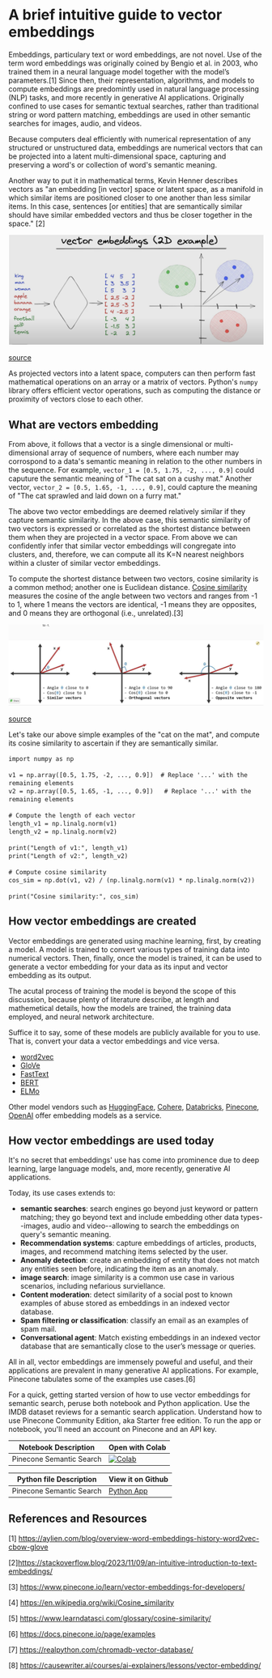 
# A brief intuitive guide to vector embeddings

Embeddings, particulary text or word embeddings, are not novel. Use of the term word embeddings was originally coined by Bengio et al. in 2003, who trained them in a neural language model together with the model’s parameters.[1] Since then,
their representation, algorithms, and models to compute embeddings are predomintly used in natural language processing (NLP) tasks, and more recently
in generative AI applications. Originally confined to use cases for semantic textual searches, rather than traditional string or word pattern matching, embeddings are used in other semantic searches for images, audio, and videos.

Because computers deal efficiently with numerical representation of any structured or unstructured data, embeddings are numerical vectors that can be projected into a latent multi-dimensional space, capturing and preserving a word's or collection of word's semantic meaning. 

Another way to put it in mathematical terms, Kevin Henner describes vectors as "an embedding [in vector] space or latent space, as a manifold in which similar items are positioned closer to one another than less similar items. In this case, sentences [or entities] that are semantically similar should have similar embedded vectors and thus be closer together in the space." [2]

<img src="images/vector_space.png">

[source](https://causewriter.ai/courses/ai-explainers/lessons/vector-embedding/)

As projected vectors into a latent space, computers can then perform fast mathematical operations on an array or a matrix of vectors. Python's `numpy`
library offers efficient vector operations, such as computing the distance or proximity of vectors close to each other.

## What are vectors embedding 

From above, it follows that a vector is a single dimensional or multi-dimensional array of sequence of numbers, where each number may corrospond to a data's semantic meaning in relation to the other numbers in the sequence. For example, `vector_1 = [0.5, 1.75, -2, ..., 0.9]` could caputure the semantic meaning of "The cat sat on a cushy mat." Another vector,  `vector_2 = [0.5, 1.65, -1, ..., 0.9]`, could capture the meaning of "The cat sprawled and laid down on a furry mat."

The above two vector embeddings are deemed relatively similar if they capture semantic similarity. In the above case, this semantic similarity of two vectors is expressed or correlated as the shortest distance between them when they are projected in a vector space. From above we can confidently infer that similar vector embeddings will congregate into clusters, and, therefore, we can compute all its K=N nearest neighbors within a cluster of similar vector embeddings.

To compute the shortest distance between two vectors, cosine similarity is a common method; another one is Euclidean distance. [Cosine similarity](https://en.wikipedia.org/wiki/Cosine_similarity) measures the cosine of the angle between two vectors and ranges from -1 to 1, where 1 means the vectors are identical, -1 means they are opposites, and 0 means they are orthogonal (i.e., unrelated).[3]

<img src=images/cosine_similarity.png> 

[source](https://www.learndatasci.com/glossary/cosine-similarity)

Let's take our above simple examples of the "cat on the mat", and compute its
cosine similarity to ascertain if they are semantically similar.

```
import numpy as np

v1 = np.array([0.5, 1.75, -2, ..., 0.9])  # Replace '...' with the remaining elements
v2 = np.array([0.5, 1.65, -1, ..., 0.9])   # Replace '...' with the remaining elements

# Compute the length of each vector
length_v1 = np.linalg.norm(v1)
length_v2 = np.linalg.norm(v2)

print("Length of v1:", length_v1)
print("Length of v2:", length_v2)

# Compute cosine similarity
cos_sim = np.dot(v1, v2) / (np.linalg.norm(v1) * np.linalg.norm(v2))

print("Cosine similarity:", cos_sim)
```
## How vector embeddings are created
Vector embeddings are generated using machine learning, first, by creating a model. A model is trained to convert various types of training data into numerical vectors. Then, finally, once the model is trained, it can be
used to generate a vector embedding for your data as its input and vector
embedding as its output.

The acutal process of training the model is beyond the scope of this discussion, because plenty of literature describe, at length and mathemetical details, how the models are trained, the training data employed, and neural network architecture.

Suffice it to say, some of these models are publicly available for you to use. That is, convert your data a vector embeddings and vice versa.

 * [word2vec](https://codeblockhub.com/python/word2vec-models-python/)
 * [GloVe](https://codeblockhub.com/python/glove-models-python/)
 * [FastText](https://codeblockhub.com/python/fasttext-text-embedding-models/)
 * [BERT](https://blog.research.google/2018/11/open-sourcing-bert-state-of-art-pre.html)
 * [ELMo](https://en.wikipedia.org/wiki/ELMo)

 Other model vendors such as [HuggingFace](https://huggingface.co/models?other=embeddings), [Cohere](https://txt.cohere.com/introducing-embed-v3/), [Databricks](https://docs.databricks.com/en/generative-ai/vector-search.html), [Pinecone](https://www.pinecone.io/models/), [OpenAI](https://www.pinecone.io/learn/openai-embeddings-v3/) offer embedding models as a service.

## How vector embeddings are used today

It's no secret that embeddings' use has come into prominence due to deep learning, large language models, and, more recently, generative AI applications. 

Today, its use cases extends to: 
*  **semantic searches**: search engines go beyond just keyword or pattern matching; they go beyond text and include embedding other data types--images, audio and video--allowing to search the embeddings on query's semantic meaning.
 * **Recommendation systems**: capture embeddings of articles, products, images, and recommend matching items selected by the user.
 * **Anomaly detection**: create an embedding of entity that does not match any entities seen before, indicating the item as an anomaly.
 * **image search**: image similarity is a common use case in various scenarios, including nefarious surviellance. 
 * **Content moderation**: detect similarity of a social post to known examples of abuse stored as embeddings in an indexed vector database.
 * **Spam filtering or classification**: classify an email as an examples of spam mail.
 * **Conversational agent**: Match existing embeddings in an indexed vector database that are semantically close to the user’s message or queries.

 All in all, vector embeddings are immensely poweful and useful, and their applications are prevalent in many generative AI applications. For example, Pinecone tabulates some of the examples use cases.[6]

For a quick, getting started version of how to use vector embeddings for
semantic search, peruse both notebook and Python application. Use the IMDB 
dataset reviews for a semantic search application. Understand how to use Pinecone
Community Edition, aka Starter free edition. To run the app or notebook, you'll need an account on Pinecone and an API key.

| Notebook Description| Open with Colab |
|--------------------|-----------------|
| Pinecone Semantic Search | [![Colab](https://colab.research.google.com/assets/colab-badge.svg)](https://colab.research.google.com/github/dmatrix/genai-cookbook/blob/main/embeddings/1_pinecone_semantic_search_example.ipynb) |

| Python file  Description| View it on Github |
|-------------------------|-------------------|
| Pinecone Semantic Search| [Python App](https://github.com/dmatrix/genai-cookbook/blob/main/embeddings/pinecone_semantic_search_example.py) |


## References and Resources

[1] https://aylien.com/blog/overview-word-embeddings-history-word2vec-cbow-glove

[2]https://stackoverflow.blog/2023/11/09/an-intuitive-introduction-to-text-embeddings/

[3] https://www.pinecone.io/learn/vector-embeddings-for-developers/

[4] https://en.wikipedia.org/wiki/Cosine_similarity

[5] https://www.learndatasci.com/glossary/cosine-similarity/

[6] https://docs.pinecone.io/page/examples

[7] https://realpython.com/chromadb-vector-database/

[8] https://causewriter.ai/courses/ai-explainers/lessons/vector-embedding/
